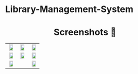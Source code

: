 # Library-Management-System

## <h1 align=center>Screenshots 📸</h1>






||||
|:----------------------------------------:|:-----------------------------------------:|:-----------------------------------------:|
| <img src= "https://github.com/Suryansh1720001/Library-Management-System/assets/85965606/e04cd366-2ddf-4e7d-ad9c-91f3d1beab01" width="80%" height="70%"> | <img src= "https://github.com/Suryansh1720001/Library-Management-System/assets/85965606/4d462a51-9266-47bd-876d-4761fd5c12fb" width="80%" height="70%"> | <img src= "https://github.com/Suryansh1720001/Library-Management-System/assets/85965606/7e532924-df21-4f08-b239-e9a8550819b1" width="80%" height="70%"> |
| <img src= "https://github.com/Suryansh1720001/Library-Management-System/assets/85965606/f910f479-3d3a-41b8-8877-24ce7e815313" width="80%" height="70%"> | <img src= "https://github.com/Suryansh1720001/Library-Management-System/assets/85965606/102c9d97-8a74-4663-8dc0-92e8e0d661ca" width="80%" height="70%"> | <img src= "https://github.com/Suryansh1720001/Library-Management-System/assets/85965606/be1405e6-b565-43dc-8122-2d579bedd900" width="80%" height="70%"> |
| <img src= "https://github.com/Suryansh1720001/Library-Management-System/assets/85965606/e2ecbede-19ad-4ecf-8efb-b301bd29ead2" width="80%" height="70%"> | | <img src= "https://github.com/Suryansh1720001/Library-Management-System/assets/85965606/ccb1e6f4-aa83-4aba-b796-b6dbff219049" width="80%" height="70%"> 




